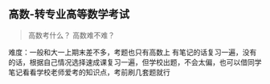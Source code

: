## 高数-转专业高等数学考试

> 高数考什么？
> 高数难不难？

难度：一般和大一上期末差不多，考题也只有高数上
有笔记的话复习一遍，没有的话，根据自己情况选择速成课复习一遍，但学校出题，不会太偏，也可以借同学笔记看看学校老师爱考的知识点，考前刷几套题就行